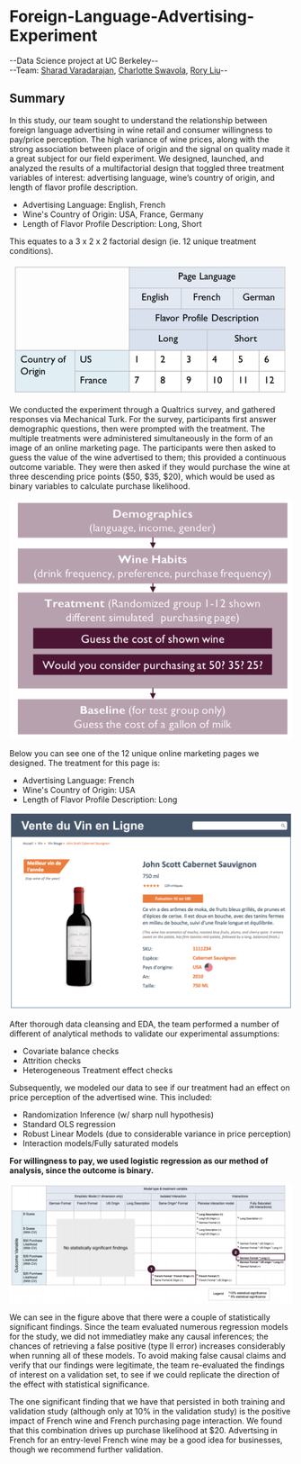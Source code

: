 # Foreign-Language-Advertising-Experiment

--Data Science project at UC Berkeley--  
--Team: [Sharad Varadarajan](https://www.linkedin.com/in/sharadv/), [Charlotte Swavola](https://www.linkedin.com/in/charlotte-swavola/), [Rory Liu](https://www.linkedin.com/in/rory-liu-ba6a8718/)--  

Summary
-------

In this study, our team sought to understand the relationship between foreign language advertising in wine retail and consumer willingness to pay/price perception. The high variance of wine prices, along with the strong association between place of origin and the signal on quality made it a great subject for our field experiment. We designed, launched, and analyzed the results of a multifactorial design that toggled three treatment variables of interest: advertising language, wine’s country of origin, and length of flavor profile description.

- Advertising Language: English, French
- Wine's Country of Origin: USA, France, Germany
- Length of Flavor Profile Description: Long, Short

This equates to a 3 x 2 x 2 factorial design (ie. 12 unique treatment conditions).

![](factorial_design_structure.png)

We conducted the experiment through a Qualtrics survey, and gathered responses via Mechanical Turk. For the survey, participants first answer demographic questions, then were prompted with the treatment. The multiple treatments were administered simultaneously in the form of an image of an online marketing page. The participants were then asked to guess the value of the wine advertised to them; this provided a continuous outcome variable. They were then asked if they would purchase the wine at three descending price points ($50, $35, $20), which would be used as binary variables to calculate purchase likelihood.

![](survey_flow.png)

Below you can see one of the 12 unique online marketing pages we designed. The treatment for this page is:

- Advertising Language: French
- Wine's Country of Origin: USA
- Length of Flavor Profile Description: Long


![](sample_page.png)

After thorough data cleansing and EDA, the team performed a number of different of analytical methods to validate our experimental assumptions:

- Covariate balance checks
- Attrition checks
- Heterogeneous Treatment effect checks

Subsequently, we modeled our data to see if our treatment had an effect on price perception of the advertised wine. This included:

- Randomization Inference (w/ sharp null hypothesis)
- Standard OLS regression
- Robust Linear Models (due to considerable variance in price perception)
- Interaction models/Fully saturated models

**For willingness to pay, we used logistic regression as our method of analysis, since the outcome is binary.**


![](findings_matrix.png)


We can see in the figure above that there were a couple of statistically significant findings. Since the team evaluated numerous regression models for the study, we did not immediatley make any causal inferences; the chances of retrieving a false positive (type II error) increases considerably when running all of these models. To avoid making false causal claims and verify that our findings were legitimate, the team re-evaluated the findings of interest on a validation set, to see if we could replicate the direction of the effect with statistical significance.

The one significant finding that we have that persisted in both training and validation study (although only at 10% in the validation study) is the positive impact of French wine and French purchasing page interaction. We found that this combination drives up purchase likelihood at $20. Advertsing in French for an entry-level French wine may be a good idea for businesses, though we recommend further validation.
